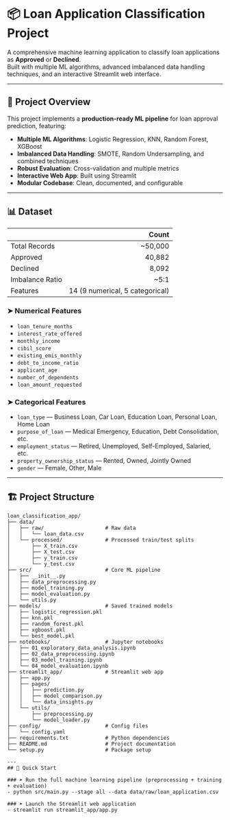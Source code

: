 # 📦 Loan Application Classification Project

A comprehensive machine learning application to classify loan applications as **Approved** or **Declined**.  
Built with multiple ML algorithms, advanced imbalanced data handling techniques, and an interactive Streamlit web interface.

---

## 🚀 Project Overview

This project implements a **production-ready ML pipeline** for loan approval prediction, featuring:
- **Multiple ML Algorithms**: Logistic Regression, KNN, Random Forest, XGBoost
- **Imbalanced Data Handling**: SMOTE, Random Undersampling, and combined techniques
- **Robust Evaluation**: Cross-validation and multiple metrics
- **Interactive Web App**: Built using Streamlit
- **Modular Codebase**: Clean, documented, and configurable

---

## 📊 Dataset

|                        | Count     |
|------------------------|---------:|
| Total Records          | ~50,000  |
| Approved               | 40,882   |
| Declined               | 8,092    |
| Imbalance Ratio        | ~5:1     |
| Features               | 14 (9 numerical, 5 categorical) |

### ➤ Numerical Features
- `loan_tenure_months`
- `interest_rate_offered`
- `monthly_income`
- `cibil_score`
- `existing_emis_monthly`
- `debt_to_income_ratio`
- `applicant_age`
- `number_of_dependents`
- `loan_amount_requested`

### ➤ Categorical Features
- `loan_type` — Business Loan, Car Loan, Education Loan, Personal Loan, Home Loan
- `purpose_of_loan` — Medical Emergency, Education, Debt Consolidation, etc.
- `employment_status` — Retired, Unemployed, Self-Employed, Salaried, etc.
- `property_ownership_status` — Rented, Owned, Jointly Owned
- `gender` — Female, Other, Male

---

## 🏗️ Project Structure

```plaintext
loan_classification_app/
├── data/
│   ├── raw/                    # Raw data
│   │   └── loan_data.csv
│   └── processed/              # Processed train/test splits
│       ├── X_train.csv
│       ├── X_test.csv
│       ├── y_train.csv
│       └── y_test.csv
├── src/                        # Core ML pipeline
│   ├── __init__.py
│   ├── data_preprocessing.py
│   ├── model_training.py
│   ├── model_evaluation.py
│   └── utils.py
├── models/                     # Saved trained models
│   ├── logistic_regression.pkl
│   ├── knn.pkl
│   ├── random_forest.pkl
│   ├── xgboost.pkl
│   └── best_model.pkl
├── notebooks/                  # Jupyter notebooks
│   ├── 01_exploratory_data_analysis.ipynb
│   ├── 02_data_preprocessing.ipynb
│   ├── 03_model_training.ipynb
│   └── 04_model_evaluation.ipynb
├── streamlit_app/              # Streamlit web app
│   ├── app.py
│   ├── pages/
│   │   ├── prediction.py
│   │   ├── model_comparison.py
│   │   └── data_insights.py
│   └── utils/
│       ├── preprocessing.py
│       └── model_loader.py
├── config/                     # Config files
│   └── config.yaml
├── requirements.txt            # Python dependencies
├── README.md                   # Project documentation
└── setup.py                    # Package setup

---
## 🚀 Quick Start

### ➤ Run the full machine learning pipeline (preprocessing + training + evaluation)
- python src/main.py --stage all --data data/raw/loan_application.csv

### ➤ Launch the Streamlit web application
- streamlit run streamlit_app/app.py
